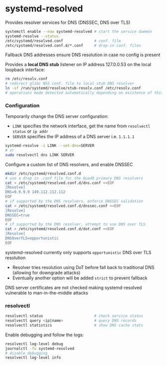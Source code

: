 # systemd-resolved

Provides resolver services for DNS (DNSSEC, DNS over TLS)

```bash
systemctl enable --now systemd-resolved # start the service daemon
systemd-resolve --status
/etc/systemd/resolved.conf              # conf. file
/etc/systemd/resolved.conf.d/*.conf     # drop-in conf. files
```

Fallback DNS addresses ensure DNS resolution in case no config is present

Provides a **local DNS stub** listener on IP address 127.0.0.53 on the local loopback interface:

```bash
rm /etc/resolv.conf
# redirect glibc NSS conf. file to local stub DNS resolver 
ln -sf /run/systemd/resolve/stub-resolv.conf /etc/resolv.conf
# operations mode detected automatically depending on existence of this link
```

### Configuration

Temporarily change the DNS server configuration:

* `LINK` specifies the network interface, get the name from `resolvectl status` or `ip addr`
* `SERVER` specifies the IP address of a DNS server i.e. `1.1.1.1`

```bash
systemd-resolve -i LINK --set-dns=SERVER
# or
sudo resolvectl dns LINK SERVER
```

Configure a custom list of DNS resolvers, and enable DNSSEC

```bash
mkdir /etc/systemd/resolved.conf.d
# use a drop in .conf file for the Quad9 primary DNS resolvers 
cat > /etc/systemd/resolved.conf.d/dns.conf <<EOF
[Resolve]
DNS=9.9.9.9 149.112.112.112
EOF
# if supported by the DNS resolvers, enforce DNSSEC validation
cat > /etc/systemd/resolved.conf.d/dnssec.conf <<EOF
[Resolve]
DNSSEC=true
EOF
# if supported by the DNS resolver, attempt to use DNS over TLS
cat > /etc/systemd/resolved.conf.d/dot.conf <<EOF
[Resolve]
DNSOverTLS=opportunistic
EOF
```

systemd-resolved currently only supports `opportunistic` DNS over TLS resolution

- Resolver tries resolution using DoT before fall back to traditional DNS (allowing for downgrade attacks)
- Eventually another option will be added `strict` to prevent fallback

DNS server certificates are not checked making systemd-resolved vulnerable to man-in-the-middle attacks

### resolvectl

```bash
resolvectl status                       # check service status
resolvectl query <ip|name>              # query DNS records
resolvectl statistics                   # show DNS cache stats
```

Enable debugging and follow the logs:

```bash
resolvectl log-level debug             
journalctl -fu systemd-resolved
# disable debugging
resolvectl log-level info
```
